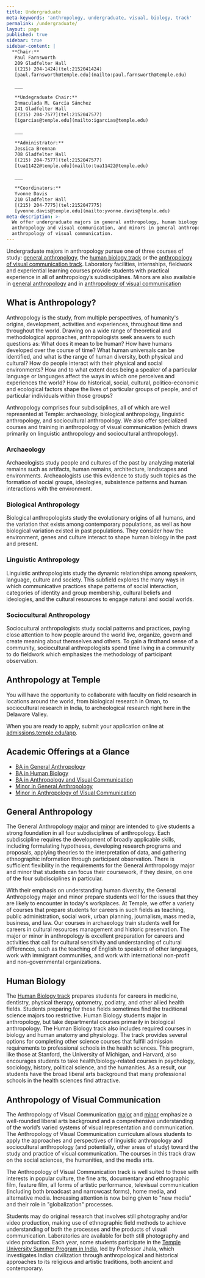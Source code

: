 ```yaml
---
title: Undergraduate
meta-keywords: 'anthropology, undergraduate, visual, biology, track'
permalink: /undergraduate/
layout: page
published: true
sidebar: true
sidebar-content: |
  **Chair:**  
   Paul Farnsworth  
   209 Gladfelter Hall  
   [(215) 204-1424](tel:2152041424)  
   [paul.farnsworth@temple.edu](mailto:paul.farnsworth@temple.edu)  
   
   ___
   
   **Undegraduate Chair:**  
   Inmaculada M. García Sánchez  
   241 Gladfelter Hall  
   [(215) 204-7577](tel:2152047577)  
   [igarcias@temple.edu](mailto:igarcias@temple.edu)  
   
   ___
   
   **Administrator:**  
   Jessica Brennan  
   708 Gladfelter Hall   
   [(215) 204-7577](tel:2152047577)  
   [tua11422@temple.edu](mailto:tua11422@temple.edu)  
   
   ___

   **Coordinators:**  
   Yvonne Davis  
   210 Gladfelter Hall    
   [(215) 204-7775](tel:2152047775)   
   [yvonne.davis@temple.edu](mailto:yvonne.davis@temple.edu)
meta-description: >-
  We offer undergraduate majors in general anthropology, human biology and 
  anthropology and visual communication, and minors in general anthropology and 
  anthropology of visual communication.
---
```

Undergraduate majors in anthropology pursue one of three courses of study: [general anthropology](#general-anthropology), the [human biology track](#human-biology) or the [anthropology of visual communication track](#anthropology-of-visual-communication). Laboratory facilities, internships, fieldwork and experiential learning courses provide students with practical experience in all of anthropology’s subdisciplines. Minors are also available in [general anthropology](#general-anthropology) and in [anthropology of visual communication](#anthropology-of-visual-communication)

## What is Anthropology?

Anthropology is the study, from multiple perspectives, of humanity's origins, development, activities and experiences, throughout time and throughout the world. Drawing on a wide range of theoretical and methodological approaches, anthropologists seek answers to such questions as: What does it mean to be human? How have humans developed over the course of time? What human universals can be identified, and what is the range of human diversity, both physical and cultural? How do people interact with their physical and social environments? How and to what extent does being a speaker of a particular language or languages affect the ways in which one perceives and experiences the world? How do historical, social, cultural, politico-economic and ecological factors shape the lives of particular groups of people, and of particular individuals within those groups? 

Anthropology comprises four subdisciplines, all of which are well represented at Temple: archaeology, biological anthropology, linguistic anthropology, and sociocultural anthropology. We also offer specialized courses and training in anthropology of visual communication (which draws primarily on linguistic anthropology and sociocultural anthropology). 

### Archaeology

Archaeologists study people and cultures of the past by analyzing material remains such as artifacts, human remains, architecture, landscapes and environments. Archeaologists use this evidence to study such topics as the formation of social groups, ideologies, subsistence patterns and human interactions with the environment.

### Biological Anthropology

Biological anthropologists study the evolutionary origins of all humans, and the variation that exists among contemporary populations, as well as how biological variation existed in past populations. They consider how the environment, genes and culture interact to shape human biology in the past and present.

### Linguistic Anthropology

Linguistic anthropologists study the dynamic relationships among speakers, language, culture and society. This subfield explores the many ways in which communicative practices shape patterns of social interaction, categories of identity and group membership, cultural beliefs and ideologies, and the cultural resources to engage natural and social worlds. 

### Sociocultural Anthropology

Sociocultural anthropologists study social patterns and practices, paying close attention to how people around the world live, organize, govern and create meaning about themselves and others. To gain a firsthand sense of a community, sociocultural anthropologists spend time living in a community to do fieldwork which emphasizes the methodology of participant observation.

## Anthropology at Temple

You will have the opportunity to collaborate with faculty on field research in locations around the world, from biological research in Oman, to sociocultural research in India, to archeological research right here in the Delaware Valley.

When you are ready to apply, submit your application online at [admissions.temple.edu/app](http://admissions.temple.edu/apply).

## Academic Offerings at a Glance

 - [BA in General Anthropology](#general-anthropology)
 - [BA in Human Biology](#human-biology)
 - [BA in Anthropology and Visual Communication](http://bulletin.temple.edu/undergraduate/liberal-arts/anthropology/visual-anthropology-concentration/)
 - [Minor in General Anthropology](#general-anthropology)
 - [Minor in Anthropology of Visual Communication](http://bulletin.temple.edu/undergraduate/liberal-arts/anthropology/visual-anthropology-minor/)

## General Anthropology

The General Anthropology [major](http://bulletin.temple.edu/undergraduate/liberal-arts/anthropology/general-anthropology-major/) and [minor](http://bulletin.temple.edu/undergraduate/liberal-arts/anthropology/general_anthropology-minor/) are intended to give students a strong foundation in all four subdisciplines of anthropology. Each subdiscipline requires the development of broadly applicable skills, including formulating hypotheses, developing research programs and proposals, applying theories to the interpretation of data, and gathering ethnographic information through participant observation. There is sufficient flexibility in the requirements for the General Anthropology major and minor that students can focus their coursework, if they desire, on one of the four subdisciplines in particular.

With their emphasis on understanding human diversity, the General Anthropology major and minor prepare students well for the issues that they are likely to encounter in today's workplaces. At Temple, we offer a variety of courses that prepare students for careers in such fields as teaching, public administration, social work, urban planning, journalism, mass media, business, and law. Our courses in archaeology train students well for careers in cultural resources management and historic preservation. The major or minor in anthropology is excellent preparation for careers and activities that call for cultural sensitivity and understanding of cultural differences, such as the teaching of English to speakers of other languages, work with immigrant communities, and work with international non-profit and non-governmental organizations.

## Human Biology

The [Human Biology track](http://bulletin.temple.edu/undergraduate/liberal-arts/anthropology/human-biology-concentration/) prepares students for careers in medicine, dentistry, physical therapy, optometry, podiatry, and other allied health fields. Students preparing for these fields sometimes find the traditional science majors too restrictive. Human Biology students major in anthropology, but take departmental courses primarily in biological anthropology. The Human Biology track also includes required courses in biology and human anatomy and physiology. The track provides several options for completing other science courses that fulfill admission requirements to professional schools in the health sciences. This program, like those at Stanford, the University of Michigan, and Harvard, also encourages students to take health/biology-related courses in psychology, sociology, history, political science, and the humanities. As a result, our students have the broad liberal arts background that many professional schools in the health sciences find attractive.

## Anthropology of Visual Communication

The Anthropology of Visual Communication [major](http://bulletin.temple.edu/undergraduate/liberal-arts/anthropology/visual-anthropology-concentration/) and [minor](http://bulletin.temple.edu/undergraduate/liberal-arts/anthropology/visual-anthropology-minor/) emphasize a well-rounded liberal arts background and a comprehensive understanding of the world’s varied systems of visual representation and communication. The Anthropology of Visual Communication curriculum allows students to apply the approaches and perspectives of linguistic anthropology and sociocultural anthropology (and potentially, other areas of study) toward the study and practice of visual communication. The courses in this track draw on the social sciences, the humanities, and the media arts. 

The Anthropology of Visual Communication track is well suited to those with interests in popular culture, the fine arts, documentary and ethnographic film, feature film, all forms of artistic performance, televisual communication (including both broadcast and narrowcast forms), home media, and alternative media. Increasing attention is now being given to "new media" and their role in "globalization" processes.  

Students may do original research that involves still photography and/or video production, making use of ethnographic field methods to achieve understanding of both the processes and the products of visual communication. Laboratories are available for both still photography and video production. Each year, some students participate in the [Temple University Summer Program in India](https://studyabroad.temple.edu/), led by Professor Jhala, which investigates Indian civilization through anthropological and historical approaches to its religious and artistic traditions, both ancient and contemporary.

